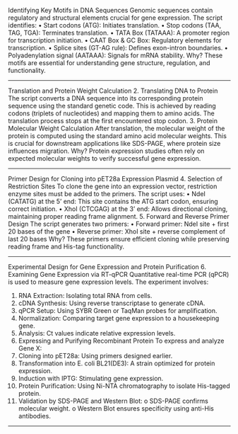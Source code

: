 Identifying Key Motifs in DNA Sequences
Genomic sequences contain regulatory and structural elements crucial for gene expression. The script identifies:
•	Start codons (ATG): Initiates translation.
•	Stop codons (TAA, TAG, TGA): Terminates translation.
•	TATA Box (TATAAA): A promoter region for transcription initiation.
•	CAAT Box & GC Box: Regulatory elements for transcription.
•	Splice sites (GT-AG rule): Defines exon-intron boundaries.
•	Polyadenylation signal (AATAAA): Signals for mRNA stability.
Why? These motifs are essential for understanding gene structure, regulation, and functionality.
________________________________________
Translation and Protein Weight Calculation
2. Translating DNA to Protein
The script converts a DNA sequence into its corresponding protein sequence using the standard genetic code. This is achieved by reading codons (triplets of nucleotides) and mapping them to amino acids. The translation process stops at the first encountered stop codon.
3. Protein Molecular Weight Calculation
After translation, the molecular weight of the protein is computed using the standard amino acid molecular weights. This is crucial for downstream applications like SDS-PAGE, where protein size influences migration.
Why? Protein expression studies often rely on expected molecular weights to verify successful gene expression.
________________________________________
Primer Design for Cloning into pET28a Expression Plasmid
4. Selection of Restriction Sites
To clone the gene into an expression vector, restriction enzyme sites must be added to the primers. The script uses:
•	NdeI (CATATG) at the 5’ end: This site contains the ATG start codon, ensuring correct initiation.
•	XhoI (CTCGAG) at the 3’ end: Allows directional cloning, maintaining proper reading frame alignment.
5. Forward and Reverse Primer Design
The script generates two primers:
•	Forward primer: NdeI site + first 20 bases of the gene
•	Reverse primer: XhoI site + reverse complement of last 20 bases
Why? These primers ensure efficient cloning while preserving reading frame and His-tag functionality.
________________________________________
Experimental Design for Gene Expression and Protein Purification
6. Examining Gene Expression via RT-qPCR
Quantitative real-time PCR (qPCR) is used to measure gene expression levels. The experiment involves:
1.	RNA Extraction: Isolating total RNA from cells.
2.	cDNA Synthesis: Using reverse transcriptase to generate cDNA.
3.	qPCR Setup: Using SYBR Green or TaqMan probes for amplification.
4.	Normalization: Comparing target gene expression to a housekeeping gene.
5.	Analysis: Ct values indicate relative expression levels.
7. Expressing and Purifying Recombinant Protein
To express and analyze Gene X:
1.	Cloning into pET28a: Using primers designed earlier.
2.	Transformation into E. coli BL21(DE3): A strain optimized for protein expression.
3.	Induction with IPTG: Stimulating gene expression.
4.	Protein Purification: Using Ni-NTA chromatography to isolate His-tagged protein.
5.	Validation by SDS-PAGE and Western Blot:
o	SDS-PAGE confirms molecular weight.
o	Western Blot ensures specificity using anti-His antibodies.
________________________________________

